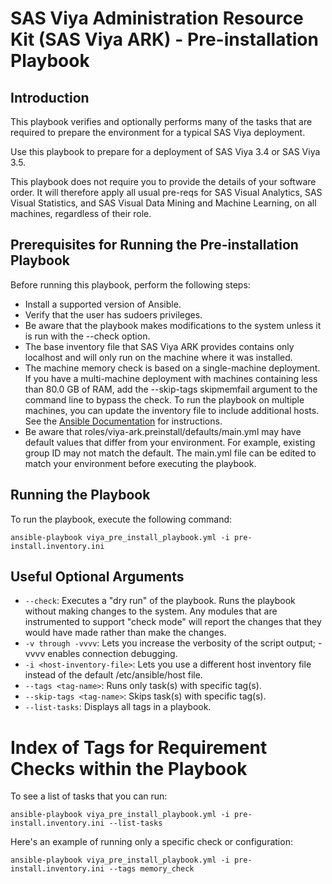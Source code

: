 # SAS Viya Administration Resource Kit (SAS Viya ARK) - Pre-installation Playbook

## Introduction
This playbook verifies and optionally performs many of the tasks that are required to prepare the environment for a typical SAS Viya deployment.

Use this playbook to prepare for a deployment of SAS Viya 3.4 or SAS Viya 3.5.

This playbook does not require you to provide the details of your software order.  It will therefore apply all usual pre-reqs for SAS Visual Analytics, SAS Visual Statistics, and SAS Visual Data Mining and Machine Learning, on all machines, regardless of their role.


## Prerequisites for Running the Pre-installation Playbook
Before running this playbook, perform the following steps:
* Install a supported version of Ansible.
* Verify that the user has sudoers privileges.
* Be aware that the playbook makes modifications to the system unless it is run with the --check option.
* The base inventory file that SAS Viya ARK provides contains only localhost and will only run on the machine where it was installed.
* The machine memory check is based on a single-machine deployment.  If you have a multi-machine deployment with machines containing less than 80.0 GB of RAM, add the --skip-tags skipmemfail argument to the command line to bypass the check.
To run the playbook on multiple machines, you can update the inventory file to include additional hosts. See the [Ansible Documentation](http://docs.ansible.com/ansible/latest/intro_inventory.html) for instructions.
* Be aware that roles/viya-ark.preinstall/defaults/main.yml may have default values that differ from your environment. For example, existing group ID may not match the default. The main.yml file can be edited to match your environment before executing the playbook.

## Running the Playbook
To run the playbook, execute the following command:
  ```
  ansible-playbook viya_pre_install_playbook.yml -i pre-install.inventory.ini
  ```

## Useful Optional Arguments
* ```--check```: Executes a "dry run" of the playbook. Runs the playbook without making changes to the system. Any modules that are instrumented to support "check mode"  will report the changes that they would have made rather than make the changes.
* ```-v through -vvvv```: Lets you increase the verbosity of the script output; -vvvv enables connection debugging.
* ```-i <host-inventory-file>```: Lets you use a different host inventory file instead of the default /etc/ansible/host file.
* ```--tags <tag-name>```: Runs only task(s) with specific tag(s).
* ```--skip-tags <tag-name>```: Skips task(s) with specific tag(s).
* ```--list-tasks```: Displays all tags in a playbook.

# Index of Tags for Requirement Checks within the Playbook
To see a list of tasks that you can run:
  ```
  ansible-playbook viya_pre_install_playbook.yml -i pre-install.inventory.ini --list-tasks
  ```
Here's an example of running only a specific check or configuration:
  ```
  ansible-playbook viya_pre_install_playbook.yml -i pre-install.inventory.ini --tags memory_check
  ```

